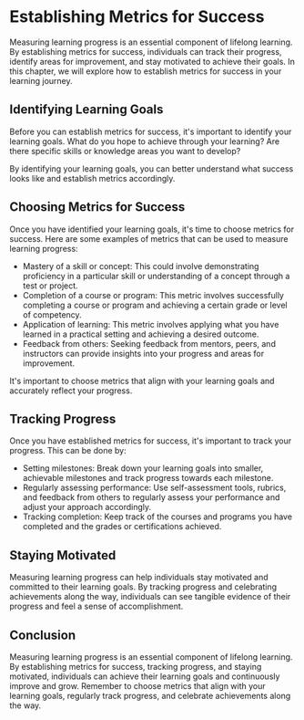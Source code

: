 Establishing Metrics for Success
========================================================================

Measuring learning progress is an essential component of lifelong learning. By establishing metrics for success, individuals can track their progress, identify areas for improvement, and stay motivated to achieve their goals. In this chapter, we will explore how to establish metrics for success in your learning journey.

Identifying Learning Goals
--------------------------

Before you can establish metrics for success, it's important to identify your learning goals. What do you hope to achieve through your learning? Are there specific skills or knowledge areas you want to develop?

By identifying your learning goals, you can better understand what success looks like and establish metrics accordingly.

Choosing Metrics for Success
----------------------------

Once you have identified your learning goals, it's time to choose metrics for success. Here are some examples of metrics that can be used to measure learning progress:

* Mastery of a skill or concept: This could involve demonstrating proficiency in a particular skill or understanding of a concept through a test or project.
* Completion of a course or program: This metric involves successfully completing a course or program and achieving a certain grade or level of competency.
* Application of learning: This metric involves applying what you have learned in a practical setting and achieving a desired outcome.
* Feedback from others: Seeking feedback from mentors, peers, and instructors can provide insights into your progress and areas for improvement.

It's important to choose metrics that align with your learning goals and accurately reflect your progress.

Tracking Progress
-----------------

Once you have established metrics for success, it's important to track your progress. This can be done by:

* Setting milestones: Break down your learning goals into smaller, achievable milestones and track progress towards each milestone.
* Regularly assessing performance: Use self-assessment tools, rubrics, and feedback from others to regularly assess your performance and adjust your approach accordingly.
* Tracking completion: Keep track of the courses and programs you have completed and the grades or certifications achieved.

Staying Motivated
-----------------

Measuring learning progress can help individuals stay motivated and committed to their learning goals. By tracking progress and celebrating achievements along the way, individuals can see tangible evidence of their progress and feel a sense of accomplishment.

Conclusion
----------

Measuring learning progress is an essential component of lifelong learning. By establishing metrics for success, tracking progress, and staying motivated, individuals can achieve their learning goals and continuously improve and grow. Remember to choose metrics that align with your learning goals, regularly track progress, and celebrate achievements along the way.
